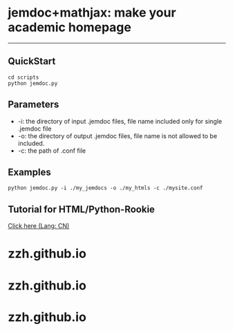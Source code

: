 # jemdoc+mathjax: make your academic homepage
---
## QuickStart
    cd scripts
    python jemdoc.py

## Parameters
- -i: the directory of input .jemdoc files, file name included only for single .jemdoc file
- -o: the directory of output .jemdoc files, file name is not allowed to be included.
- -c: the path of .conf file

## Examples
    python jemdoc.py -i ./my_jemdocs -o ./my_htmls -c ./mysite.conf

## Tutorial for HTML/Python-Rookie
[Click here (Lang: CN)](http://blog.adilifer.com/index.php/2023/02/22/%ef%bc%88%e4%bf%9d%e5%a7%86%e7%ba%a7%e6%95%99%e7%a8%8b%ef%bc%89%e5%9f%ba%e4%ba%8ejemdoc%e7%9a%84%e5%ad%a6%e6%9c%af%e4%b8%bb%e9%a1%b5%e5%88%b6%e4%bd%9c/)


# zzh.github.io
# zzh.github.io
# zzh.github.io
